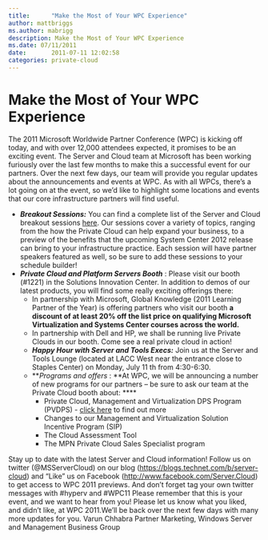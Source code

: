 ```yaml
---
title:      "Make the Most of Your WPC Experience"
author: mattbriggs
ms.author: mabrigg
description: Make the Most of Your WPC Experience
ms.date: 07/11/2011
date:       2011-07-11 12:02:58
categories: private-cloud
---
```

# Make the Most of Your WPC Experience

The 2011 Microsoft Worldwide Partner Conference (WPC) is kicking off today, and with over 12,000 attendees expected, it promises to be an exciting event. The Server and Cloud team at Microsoft has been working furiously over the last few months to make this a successful event for our partners. Over the next few days, our team will provide you regular updates about the announcements and events at WPC. As with all WPCs, there’s a lot going on at the event, so we’d like to highlight some locations and events that our core infrastructure partners will find useful. 

  * **_Breakout Sessions:_** You can find a complete list of the Server and Cloud breakout sessions [here](http://bit.ly/pkvceE). Our sessions cover a variety of topics, ranging from the how the Private Cloud can help expand your business, to a preview of the benefits that the upcoming System Center 2012 release can bring to your infrastructure practice. Each session will have partner speakers featured as well, so be sure to add these sessions to your schedule builder!
  * **_Private Cloud and Platform Servers Booth_** : Please visit our booth (#1221) in the Solutions Innovation Center. In addition to demos of our latest products, you will find some really exciting offerings there: 
    * In partnership with Microsoft, Global Knowledge (2011 Learning Partner of the Year) is offering partners who visit our booth **a discount of at least 20% off the list price on qualifying Microsoft Virtualization and Systems Center courses across the world.**
    * In partnership with Dell and HP, we shall be running live Private Clouds in our booth. Come see a real private cloud in action!
    * **_Happy Hour with Server and Tools Execs:_** Join us at the Server and Tools Lounge (located at LACC West near the entrance close to Staples Center) on Monday, July 11 th from 4:30-6:30.
    * **_Programs and offers_ : **At WPC, we will be announcing a number of new programs for our partners – be sure to ask our team at the Private Cloud booth about: ****
      * Private Cloud, Management and Virtualization DPS Program (PVDPS) - [click here](http://bit.ly/rnnKzk) to find out more
      * Changes to our Management and Virtualization Solution Incentive Program (SIP)
      * The Cloud Assessment Tool
      * The MPN Private Cloud Sales Specialist program

Stay up to date with the latest Server and Cloud information! Follow us on twitter (@MSServerCloud) on our blog (<https://blogs.technet.com/b/server-cloud>) and “Like” us on Facebook (<http://www.facebook.com/Server.Cloud>) to get access to WPC 2011 previews. And don’t forget tag your own twitter messages with #hyperv and #WPC11 Please remember that this is your event, and we want to hear from you! Please let us know what you liked, and didn’t like, at WPC 2011.We’ll be back over the next few days with many more updates for you. Varun Chhabra Partner Marketing, Windows Server and Management Business Group 

 
